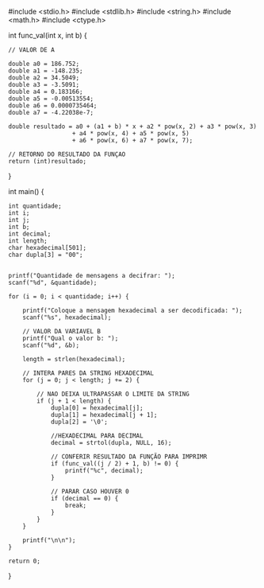 #include <stdio.h>
#include <stdlib.h>
#include <string.h>
#include <math.h>
#include <ctype.h>

int func_val(int x, int b) {
	

    // VALOR DE A
    
    double a0 = 186.752;
    double a1 = -148.235;
    double a2 = 34.5049;
    double a3 = -3.5091;
    double a4 = 0.183166;
    double a5 = -0.00513554;
    double a6 = 0.0000735464;
    double a7 = -4.22038e-7;

    double resultado = a0 + (a1 + b) * x + a2 * pow(x, 2) + a3 * pow(x, 3) 
                      + a4 * pow(x, 4) + a5 * pow(x, 5) 
                      + a6 * pow(x, 6) + a7 * pow(x, 7);

    // RETORNO DO RESULTADO DA FUNÇAO
    return (int)resultado;
}

int main() {
	
	int quantidade;
	int i;
	int j;
	int b;
	int decimal;
	int length;
	char hexadecimal[501];
	char dupla[3] = "00";
		
	
	printf("Quantidade de mensagens a decifrar: ");
    scanf("%d", &quantidade);

    for (i = 0; i < quantidade; i++) {
        
        printf("Coloque a mensagem hexadecimal a ser decodificada: ");
        scanf("%s", hexadecimal);

        // VALOR DA VARIAVEL B
        printf("Qual o valor b: ");
        scanf("%d", &b);

        length = strlen(hexadecimal);

        // INTERA PARES DA STRING HEXADECIMAL
        for (j = 0; j < length; j += 2) {
        	
            // NAO DEIXA ULTRAPASSAR O LIMITE DA STRING
            if (j + 1 < length) {
                dupla[0] = hexadecimal[j];
                dupla[1] = hexadecimal[j + 1];
                dupla[2] = '\0';  

                //HEXADECIMAL PARA DECIMAL
                decimal = strtol(dupla, NULL, 16);

                // CONFERIR RESULTADO DA FUNÇÃO PARA IMPRIMR 
                if (func_val((j / 2) + 1, b) != 0) {
                    printf("%c", decimal);
                }

                // PARAR CASO HOUVER 0 
                if (decimal == 0) {
                    break;
                }
            }
        }

        printf("\n\n"); 
    }

    return 0;
}
